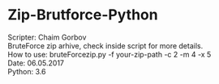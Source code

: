 # Zip-Brutforce-Python
Scripter: Chaim Gorbov <br>
BruteForce zip arhive, check inside script for more details. <br>
How to use: bruteForcezip.py -f your-zip-path -c 2 -m 4 -x 5 <br>
Date: 06.05.2017 <br>
Python: 3.6 <br>
